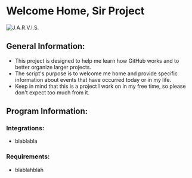 # Welcome Home, Sir Project 
![J.A.R.V.I.S.](https://static.wikia.nocookie.net/marvelmovies/images/0/06/J.A.R.V.I.S..jpg/revision/latest?cb=20130421191808)

## General Information:
- This project is designed to help me learn how GitHub works and to better organize larger projects.
- The script's purpose is to welcome me home and provide specific information about events that have occurred today or in my life.
- Keep in mind that this is a project I work on in my free time, so please don't expect too much from it.

## Program Information:
### Integrations:
- blablabla

### Requirements:
- blablahblah